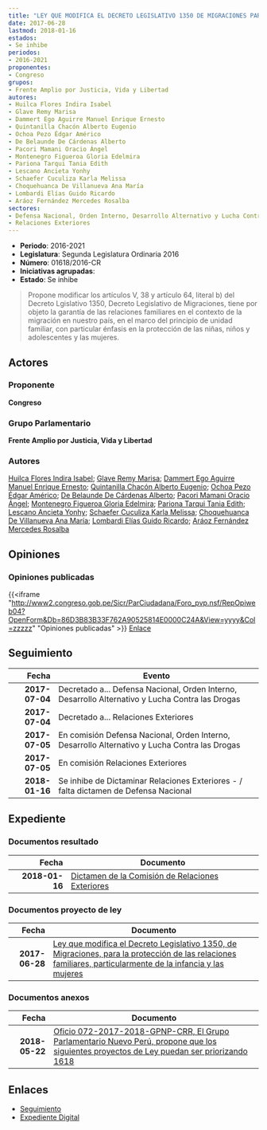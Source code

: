 ```yaml
---
title: "LEY QUE MODIFICA EL DECRETO LEGISLATIVO 1350 DE MIGRACIONES PARA LA PROTECCIÓN DE LAS RELACIONES FAMILIARES, PARTICULARMENTE DE LA INFANCIA Y LAS MUJERES"
date: 2017-06-28
lastmod: 2018-01-16
estados:
- Se inhibe
periodos:
- 2016-2021
proponentes:
- Congreso
grupos:
- Frente Amplio por Justicia, Vida y Libertad
autores:
- Huilca Flores Indira Isabel
- Glave Remy Marisa
- Dammert Ego Aguirre Manuel Enrique Ernesto
- Quintanilla Chacón Alberto Eugenio
- Ochoa Pezo Édgar Américo
- De Belaunde De Cárdenas Alberto
- Pacori Mamani Oracio Ángel
- Montenegro Figueroa Gloria Edelmira
- Pariona Tarqui Tania Edith
- Lescano Ancieta Yonhy
- Schaefer Cuculiza Karla Melissa
- Choquehuanca De Villanueva Ana María
- Lombardi Elías Guido Ricardo
- Aráoz Fernández Mercedes Rosalba
sectores:
- Defensa Nacional, Orden Interno, Desarrollo Alternativo y Lucha Contra las Drogas
- Relaciones Exteriores
---
```

- **Periodo**: 2016-2021
- **Legislatura**: Segunda Legislatura Ordinaria 2016
- **Número**: 01618/2016-CR
- **Iniciativas agrupadas**: 
- **Estado**: Se inhibe

> Propone modificar los artículos V, 38 y artículo 64, literal b) del Decreto Lgislativo 1350, Decreto Legislativo de Migraciones, tiene por objeto la garantía de las relaciones familiares en el contexto de la migración en nuestro país, en el marco del principio de unidad familiar, con particular énfasis en la protección de las niñas, niños y adolescentes y las mujeres.


## Actores

### Proponente

**Congreso**

### Grupo Parlamentario

**Frente Amplio por Justicia, Vida y Libertad**

### Autores

[Huilca Flores Indira Isabel](mailto:mailto:ihuilca@congreso.gob.pe); [Glave Remy Marisa](mailto:mailto:mglave@congreso.gob.pe); [Dammert Ego Aguirre Manuel Enrique Ernesto](mailto:mailto:mdammert@congreso.gob.pe); [Quintanilla Chacón Alberto Eugenio](mailto:mailto:aquintanilla@congreso.gob.pe); [Ochoa Pezo Édgar Américo](mailto:mailto:eochoa@congreso.gob.pe); [De Belaunde De Cárdenas Alberto](mailto:mailto:adebelaunde@congreso.gob.pe); [Pacori Mamani Oracio Ángel](mailto:mailto:opacori@congreso.gob.pe); [Montenegro Figueroa Gloria Edelmira](mailto:mailto:gmontenegrof@congreso.gob.pe); [Pariona Tarqui Tania Edith](mailto:mailto:tpariona@congreso.gob.pe); [Lescano Ancieta Yonhy](mailto:mailto:ylescano@congreso.gob.pe); [Schaefer Cuculiza Karla Melissa](mailto:mailto:kschaefer@congreso.gob.pe); [Choquehuanca De Villanueva Ana María](mailto:mailto:achoquehuanca@congreso.gob.pe); [Lombardi Elías Guido Ricardo](mailto:mailto:glombardi@congreso.gob.pe); [Aráoz Fernández Mercedes Rosalba](mailto:mailto:maraoz@congreso.gob.pe)

## Opiniones

### Opiniones publicadas

{{<iframe "http://www2.congreso.gob.pe/Sicr/ParCiudadana/Foro_pvp.nsf/RepOpiweb04?OpenForm&Db=86D3B83B33F762A90525814E0000C24A&View=yyyy&Col=zzzzz" "Opiniones publicadas" >}}
[Enlace](http://www2.congreso.gob.pe/Sicr/ParCiudadana/Foro_pvp.nsf/RepOpiweb04?OpenForm&Db=86D3B83B33F762A90525814E0000C24A&View=yyyy&Col=zzzzz)


## Seguimiento

| Fecha | Evento |
|------:|--------|
| **2017-07-04** | Decretado a... Defensa Nacional, Orden Interno, Desarrollo Alternativo y Lucha Contra las Drogas |
| **2017-07-04** | Decretado a... Relaciones Exteriores |
| **2017-07-05** | En comisión Defensa Nacional, Orden Interno, Desarrollo Alternativo y Lucha Contra las Drogas |
| **2017-07-05** | En comisión Relaciones Exteriores |
| **2018-01-16** | Se inhibe de Dictaminar Relaciones Exteriores - / falta dictamen de Defensa Nacional |

## Expediente

### Documentos resultado

| Fecha | Documento |
|------:|-----------|
| **2018-01-16** | [Dictamen de la Comisión de Relaciones Exteriores](http://www.leyes.congreso.gob.pe/Documentos/2016_2021/Dictamenes/Proyectos_de_Ley/01618DC20MAY20180116.pdf) |

### Documentos proyecto de ley

| Fecha | Documento |
|------:|-----------|
| **2017-06-28** | [Ley que modifica el Decreto Legislativo 1350, de Migraciones, para la protección de las relaciones familiares, particularmente de la infancia y las mujeres](http://www.leyes.congreso.gob.pe/Documentos/2016_2021/Proyectos_de_Ley_y_de_Resoluciones_Legislativas/PL0161820170628..pdf) |

### Documentos anexos

| Fecha | Documento |
|------:|-----------|
| **2018-05-22** | [Oficio 072-2017-2018-GPNP-CRR, El Grupo Parlamentario Nuevo Perú, propone que los siguientes proyectos de Ley puedan ser priorizando 1618](http://www.leyes.congreso.gob.pe/Documentos/2016_2021/Oficios/Congresistas/OFICIO-072-2017-2018-GPNP-CR.pdf) |

## Enlaces

- [Seguimiento](http://www2.congreso.gob.pe/Sicr/TraDocEstProc/CLProLey2016.nsf/f7fff46988ca05b1052578e100829cc7/7a1414dcc28431850525815000563970?OpenDocument)
- [Expediente Digital](http://www2.congreso.gob.pe/Sicr/TraDocEstProc/CLProLey2016.nsf/f7fff46988ca05b1052578e100829cc7/7a1414dcc28431850525815000563970?OpenDocument&Click=05257FB7005EB655.eb71d0cf91d8294e05256cdf006b5706/$Body/0.1C6C)

